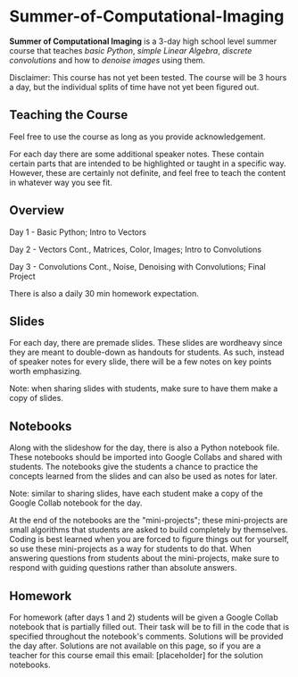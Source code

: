 # Summer-of-Computational-Imaging
**Summer of Computational Imaging** is a 3-day high school level summer course that teaches *basic Python*, *simple Linear Algebra*, *discrete convolutions* and how to *denoise images* using them.

Disclaimer: This course has not yet been tested. The course will be 3 hours a day, but the individual splits of time have not yet been figured out.

## Teaching the Course
Feel free to use the course as long as you provide acknowledgement.

For each day there are some additional speaker notes. These contain certain parts that are intended to be highlighted or taught in a specific way. However, these are certainly not definite, and feel free to teach the content in whatever way you see fit.

## Overview
Day 1 - Basic Python; Intro to Vectors

Day 2 - Vectors Cont., Matrices, Color, Images; Intro to Convolutions

Day 3 - Convolutions Cont., Noise, Denoising with Convolutions; Final Project


There is also a daily 30 min homework expectation.

## Slides
For each day, there are premade slides. These slides are wordheavy since they are meant to double-down as handouts for students. As such, instead of speaker notes for every slide, there will be a few notes on key points worth emphasizing. 

Note: when sharing slides with students, make sure to have them make a copy of slides.

## Notebooks
Along with the slideshow for the day, there is also a Python notebook file. These notebooks should be imported into Google Collabs and shared with students. The notebooks give the students a chance to practice the concepts learned from the slides and can also be used as notes for later.

Note: similar to sharing slides, have each student make a copy of the Google Collab notebook for the day.

At the end of the notebooks are the "mini-projects"; these mini-projects are small algorithms that students are asked to build completely by themselves. Coding is best learned when you are forced to figure things out for yourself, so use these mini-projects as a way for students to do that. When answering questions from students about the mini-projects, make sure to respond with guiding questions rather than absolute answers.

## Homework
For homework (after days 1 and 2) students will be given a Google Collab notebook that is partially filled out. Their task will be to fill in the code that is specified throughout the notebook's comments. Solutions will be provided the day after. Solutions are not available on this page, so if you are a teacher for this course email this email: [placeholder] for the solution notebooks.


